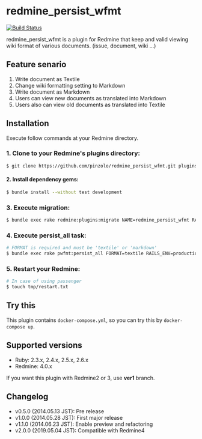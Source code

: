 # redmine_persist_wfmt
[![Build Status](https://secure.travis-ci.org/pinzolo/redmine_persist_wfmt.png)](http://travis-ci.org/pinzolo/redmine_persist_wfmt)

redmine_persist_wfmt is a plugin for Redmine that keep and valid viewing wiki format of various documents. (issue, document, wiki ...)

## Feature senario

1. Write document as Textile
1. Change wiki formatting setting to Markdown
1. Write document as Markdown
1. Users can view new documents as translated into Markdown
1. Users also can view old documents as translated into Textile

## Installation

Execute follow commands at your Redmine directory.

### 1. Clone to your Redmine's plugins directory:

```sh
$ git clone https://github.com/pinzolo/redmine_persist_wfmt.git plugins/redmine_persist_wfmt
```

#### 2. Install dependency gems:

```sh
$ bundle install --without test development
```

### 3. Execute migration:

```sh
$ bundle exec rake redmine:plugins:migrate NAME=redmine_persist_wfmt RAILS_ENV=production
```

### 4. Execute persist_all task:

```sh
# FORMAT is required and must be 'textile' or 'markdown'
$ bundle exec rake pwfmt:persist_all FORMAT=textile RAILS_ENV=production
```

### 5. Restart your Redmine:

```sh
# In case of using passenger
$ touch tmp/restart.txt
```

## Try this

This plugin contains `docker-compose.yml`, so you can try this by `docker-compose up`.

## Supported versions

* Ruby: 2.3.x, 2.4.x, 2.5.x, 2.6.x
* Redmine: 4.0.x

If you want this plugin with Redmine2 or 3, use **ver1** branch.

## Changelog

* v0.5.0 (2014.05.13 JST): Pre release
* v1.0.0 (2014.05.28 JST): First major release
* v1.1.0 (2014.06.23 JST): Enable preview and refactoring
* v2.0.0 (2019.05.04 JST): Compatible with Redmine4
